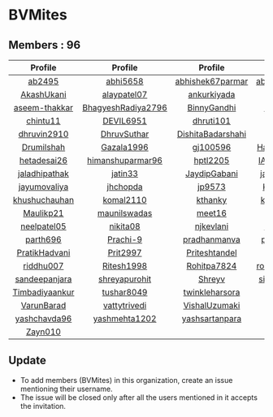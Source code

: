 # BVMites


## Members : 96


|                       Profile                       |                           Profile                           |                          Profile                          |                         Profile                         |                           Profile                           |
| :-------------------------------------------------: | :---------------------------------------------------------: | :-------------------------------------------------------: | :-----------------------------------------------------: | :---------------------------------------------------------: |
|         [ab2495](https://github.com/ab2495)         |           [abhi5658](https://github.com/abhi5658)           |  [abhishek67parmar](https://github.com/abhishek67parmar)  |  [abhishekpanjabi](https://github.com/abhishekpanjabi)  | [abhishekshingadiya](https://github.com/abhishekshingadiya) |
|     [AkashUkani](https://github.com/AkashUkani)     |        [alaypatel07](https://github.com/alaypatel07)        |       [ankurkiyada](https://github.com/ankurkiyada)       |       [Arvindiyer](https://github.com/Arvindiyer)       |        [aryashah278](https://github.com/aryashah278)        |
|  [aseem-thakkar](https://github.com/aseem-thakkar)  | [BhagyeshRadiya2796](https://github.com/BhagyeshRadiya2796) |       [BinnyGandhi](https://github.com/BinnyGandhi)       |      [buzz2vatsal](https://github.com/buzz2vatsal)      |     [ChintanAcharya](https://github.com/ChintanAcharya)     |
|       [chintu11](https://github.com/chintu11)       |          [DEVIL6951](https://github.com/DEVIL6951)          |         [dhruti101](https://github.com/dhruti101)         |         [dhruv814](https://github.com/dhruv814)         |      [dhruvgaloriya](https://github.com/dhruvgaloriya)      |
|    [dhruvin2910](https://github.com/dhruvin2910)    |        [DhruvSuthar](https://github.com/DhruvSuthar)        | [DishitaBadarshahi](https://github.com/DishitaBadarshahi) |          [div3125](https://github.com/div3125)          |         [dixita0607](https://github.com/dixita0607)         |
|     [Drumilshah](https://github.com/Drumilshah)     |         [Gazala1996](https://github.com/Gazala1996)         |          [gj100596](https://github.com/gj100596)          | [Harshitprajapati](https://github.com/Harshitprajapati) |         [harshshah3](https://github.com/harshshah3)         |
|    [hetadesai26](https://github.com/hetadesai26)    |   [himanshuparmar96](https://github.com/himanshuparmar96)   |          [hptl2205](https://github.com/hptl2205)          |      [IAMSANAT000](https://github.com/IAMSANAT000)      |         [infiniator](https://github.com/infiniator)         |
|  [jaladhipathak](https://github.com/jaladhipathak)  |            [jatin33](https://github.com/jatin33)            |      [JaydipGabani](https://github.com/JaydipGabani)      |    [jayminpatel12](https://github.com/jayminpatel12)    |      [jaynilpatel97](https://github.com/jaynilpatel97)      |
|   [jayumovaliya](https://github.com/jayumovaliya)   |           [jhchopda](https://github.com/jhchopda)           |            [jp9573](https://github.com/jp9573)            |      [KeshaniVyas](https://github.com/KeshaniVyas)      |      [KevalAhalpara](https://github.com/KevalAhalpara)      |
|  [khushuchauhan](https://github.com/khushuchauhan)  |          [komal2110](https://github.com/komal2110)          |           [kthanky](https://github.com/kthanky)           |    [kunal2sahitya](https://github.com/kunal2sahitya)    |         [mansigohil](https://github.com/mansigohil)         |
|      [Maulikp21](https://github.com/Maulikp21)      |       [maunilswadas](https://github.com/maunilswadas)       |            [meet16](https://github.com/meet16)            |         [Megharth](https://github.com/Megharth)         |       [MitulPanchal](https://github.com/MitulPanchal)       |
|    [neelpatel05](https://github.com/neelpatel05)    |           [nikita08](https://github.com/nikita08)           |         [njkevlani](https://github.com/njkevlani)         |        [Pancham97](https://github.com/Pancham97)        |          [Parth0509](https://github.com/Parth0509)          |
|       [parth696](https://github.com/parth696)       |           [Prachi-9](https://github.com/Prachi-9)           |      [pradhanmanva](https://github.com/pradhanmanva)      |      [pranshu0210](https://github.com/pranshu0210)      |     [prarthanaraval](https://github.com/prarthanaraval)     |
|  [PratikHadvani](https://github.com/PratikHadvani)  |           [Prit2997](https://github.com/Prit2997)           |     [Priteshtandel](https://github.com/Priteshtandel)     |         [Priya322](https://github.com/Priya322)         |        [ranahiren27](https://github.com/ranahiren27)        |
|      [riddhu007](https://github.com/riddhu007)      |         [Ritesh1998](https://github.com/Ritesh1998)         |       [Rohitpa7824](https://github.com/Rohitpa7824)       |  [romilsiddhapura](https://github.com/romilsiddhapura)  |        [sagarpandav](https://github.com/sagarpandav)        |
|  [sandeepanjara](https://github.com/sandeepanjara)  |      [shreyapurohit](https://github.com/shreyapurohit)      |            [Shreyv](https://github.com/Shreyv)            |    [siddharth1024](https://github.com/siddharth1024)    |        [Tejas123456](https://github.com/Tejas123456)        |
| [Timbadiyaankur](https://github.com/Timbadiyaankur) |         [tushar8049](https://github.com/tushar8049)         |    [twinkleharsora](https://github.com/twinkleharsora)    |            [urjas](https://github.com/urjas)            |       [varisbhalala](https://github.com/varisbhalala)       |
|     [VarunBarad](https://github.com/VarunBarad)     |       [vattytrivedi](https://github.com/vattytrivedi)       |     [VishalUzumaki](https://github.com/VishalUzumaki)     |          [vjay971](https://github.com/vjay971)          |              [vrp97](https://github.com/vrp97)              |
|   [yashchavda96](https://github.com/yashchavda96)   |      [yashmehta1202](https://github.com/yashmehta1202)      |    [yashsartanpara](https://github.com/yashsartanpara)    |           [yogen9](https://github.com/yogen9)           |           [Yogen967](https://github.com/Yogen967)           |
|        [Zayn010](https://github.com/Zayn010)        |                                                             |                                                           |                                                         |                                                             |


## Update
- To add members (BVMites) in this organization, create an issue mentioning their username.
- The issue will be closed only after all the users mentioned in it accepts the invitation.
